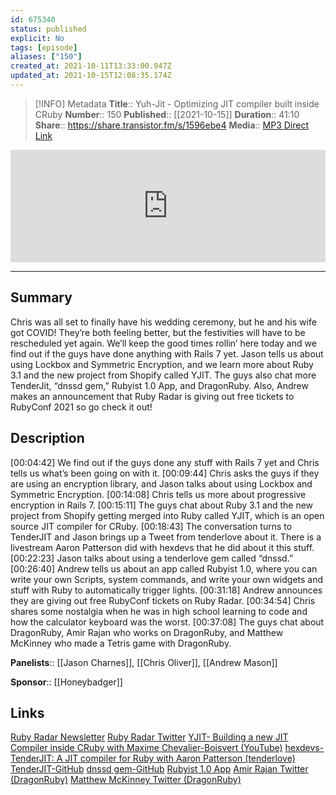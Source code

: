 ```yaml
---
id: 675340
status: published
explicit: No
tags: [episode]
aliases: ["150"]
created_at: 2021-10-11T13:33:00.947Z
updated_at: 2021-10-15T12:08:35.174Z
---
```


> [!INFO] Metadata
> **Title**:: Yuh-Jit - Optimizing JIT compiler built inside CRuby
> **Number**:: 150
> **Published**:: [[2021-10-15]]
> **Duration**:: 41:10
> **Share**:: <https://share.transistor.fm/s/1596ebe4>
> **Media**:: [MP3 Direct Link](https://dts.podtrac.com/redirect.mp3/media.transistor.fm/1596ebe4/e515f913.mp3)

<iframe width="100%" height="180" frameborder="no" scrolling="no" seamless src="https://share.transistor.fm/e/1596ebe4/dark"></iframe>

---

## Summary

Chris was all set to finally have his wedding ceremony, but he and his wife got COVID! They’re both feeling better, but the festivities will have to be rescheduled yet again. We’ll keep the good times rollin’ here today and we find out if the guys have done anything with Rails 7 yet. Jason tells us about using Lockbox and Symmetric Encryption, and we learn more about Ruby 3.1 and the new project from Shopify called YJIT. The guys also chat more TenderJit, “dnssd gem,” Rubyist 1.0 App, and DragonRuby. Also, Andrew makes an announcement that Ruby Radar is giving out free tickets to RubyConf 2021 so go check it out!

## Description

[00:04:42] We find out if the guys done any stuff with Rails 7 yet and Chris tells us what’s been going on with it.
[00:09:44] Chris asks the guys if they are using an encryption library, and Jason talks about using Lockbox and Symmetric Encryption.
[00:14:08] Chris tells us more about progressive encryption in Rails 7.
[00:15:11] The guys chat about Ruby 3.1 and the new project from Shopify getting merged into Ruby called YJIT, which is an open source JIT compiler for CRuby.
[00:18:43] The conversation turns to TenderJIT and Jason brings up a Tweet from tenderlove about it. There is a livestream Aaron Patterson did with hexdevs that he did about it this stuff.
[00:22:23] Jason talks about using a tenderlove gem called “dnssd.”
[00:26:40] Andrew tells us about an app called Rubyist 1.0, where you can write your own Scripts, system commands, and write your own widgets and stuff with Ruby to automatically trigger lights.
[00:31:18] Andrew announces they are giving out free RubyConf tickets on Ruby Radar.
[00:34:54] Chris shares some nostalgia when he was in high school learning to code and how the calculator keyboard was the worst.
[00:37:08] The guys chat about DragonRuby, Amir Rajan who works on DragonRuby, and Matthew McKinney who made a Tetris game with DragonRuby.

**Panelists**:: [[Jason Charnes]], [[Chris Oliver]], [[Andrew Mason]]

**Sponsor**:: [[Honeybadger]]

## Links

[Ruby Radar Newsletter](https://rubyradar.dev/)
[Ruby Radar Twitter](https://twitter.com/therubyradar)
[YJIT- Building a new JIT Compiler inside CRuby with Maxime Chevalier-Boisvert (YouTube)](https://www.youtube.com/watch?v=PBVLf3yfMs8)
[hexdevs-TenderJIT: A JIT compiler for Ruby with Aaron Patterson (tenderlove)](https://www.hexdevs.com/open-source-thursdays/expert-sessions-with-aaron-patterson-sep-30th/)
[TenderJIT-GitHub](https://github.com/tenderlove/tenderjit)
[dnssd gem-GitHub](https://github.com/tenderlove/dnssd)
[Rubyist 1.0 App](https://rubyist.app/)
[Amir Rajan Twitter (DragonRuby)](https://twitter.com/amirrajan/status/1445880033118130178?s=21)
[Matthew McKinney Twitter (DragonRuby)](https://twitter.com/mmathew93/status/1442616532169748480?s=21)
